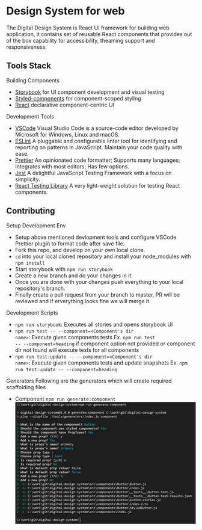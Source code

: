 # Design System for web

The Digital Design System is React UI framework for building web application, it contains set of reusable React components that provides out of the box capability for accessibility, theaming support and responsiveness.

## Tools Stack

Building Components

-   [Storybook](https://storybook.js.org) for UI component development and visual testing
-   [Styled-components](https://www.styled-components.com/) for component-scoped styling
-   [React](https://reactjs.org/) declarative component-centric UI

Development Tools

-   [VSCode](https://code.visualstudio.com/) Visual Studio Code is a source-code editor developed by Microsoft for Windows, Linux and macOS.
-   [ESLint](https://eslint.org/) A pluggable and configurable linter tool for identifying and reporting on patterns in JavaScript. Maintain your code quality with ease.
-   [Prettier](https://prettier.io/) An opinionated code formatter; Supports many languages; Integrates with most editors; Has few options.
-   [Jest](https://jestjs.io/en/) A delightful JavaScript Testing Framework with a focus on simplicity.
-   [React Testing Library](https://testing-library.com/docs/react-testing-library/intro) A very light-weight solution for testing React components.

## Contributing

Setup Development Env

-   Setup above mentioned devlopment tools and configure VSCode Prettier plugin to format code after save file.
-   Fork this repo, and develop on your own local clone.
-   <code>cd</code> into your local cloned repository and install your node_modules
    with <code>npm install</code>
-   Start storybook with <code>npm run storybook</code>
-   Create a new branch and do your changes in it.
-   Once you are done with your changes push everything to your local repository's branch.
-   Finally create a pull request from your branch to master, PR will be reviewed and if erverything looks fine we will merge it.

Development Scripts

-   <code>npm run storybook</code>: Executes all stories and opens storybook UI
-   <code>npm run test -- --component=<Component's dir name></code>: Execute given components tests Ex. <code>npm run test -- --component=heading</code> if component option not provided or component dir not found will execute tests for all components
-   <code>npm run test:update -- --component=<Component's dir name></code>: Execute given components tests and update snapshots Ex. <code>npm run test:update -- --component=heading</code>

Generators
Following are the generators which will create required scaffolding files

-   Component <code>npm run generate:component</code>
    ![Component Generation Sample](assets/component-generator_example.png)
